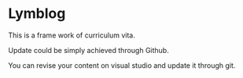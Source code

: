 # Lymblog

This is a frame work of curriculum vita.

Update could be simply achieved through Github.

You can revise your content on visual studio and update it through git.